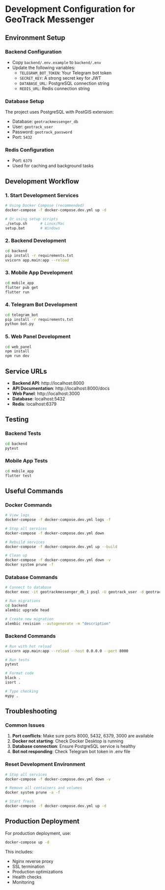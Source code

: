 # Development Configuration for GeoTrack Messenger

## Environment Setup

### Backend Configuration
- Copy `backend/.env.example` to `backend/.env`
- Update the following variables:
  - `TELEGRAM_BOT_TOKEN`: Your Telegram bot token
  - `SECRET_KEY`: A strong secret key for JWT
  - `DATABASE_URL`: PostgreSQL connection string
  - `REDIS_URL`: Redis connection string

### Database Setup
The project uses PostgreSQL with PostGIS extension:
- Database: `geotrackmessenger_db`
- User: `geotrack_user`
- Password: `geotrack_password`
- Port: `5432`

### Redis Configuration
- Port: `6379`
- Used for caching and background tasks

## Development Workflow

### 1. Start Development Services
```bash
# Using Docker Compose (recommended)
docker-compose -f docker-compose.dev.yml up -d

# Or using setup scripts
./setup.sh      # Linux/Mac
setup.bat       # Windows
```

### 2. Backend Development
```bash
cd backend
pip install -r requirements.txt
uvicorn app.main:app --reload
```

### 3. Mobile App Development
```bash
cd mobile_app
flutter pub get
flutter run
```

### 4. Telegram Bot Development
```bash
cd telegram_bot
pip install -r requirements.txt
python bot.py
```

### 5. Web Panel Development
```bash
cd web_panel
npm install
npm run dev
```

## Service URLs

- **Backend API**: http://localhost:8000
- **API Documentation**: http://localhost:8000/docs
- **Web Panel**: http://localhost:3000
- **Database**: localhost:5432
- **Redis**: localhost:6379

## Testing

### Backend Tests
```bash
cd backend
pytest
```

### Mobile App Tests
```bash
cd mobile_app
flutter test
```

## Useful Commands

### Docker Commands
```bash
# View logs
docker-compose -f docker-compose.dev.yml logs -f

# Stop all services
docker-compose -f docker-compose.dev.yml down

# Rebuild services
docker-compose -f docker-compose.dev.yml up --build

# Clean up
docker-compose -f docker-compose.dev.yml down -v
docker system prune -f
```

### Database Commands
```bash
# Connect to database
docker exec -it geotrackmessenger_db_1 psql -U geotrack_user -d geotrackmessenger_db

# Run migrations
cd backend
alembic upgrade head

# Create new migration
alembic revision --autogenerate -m "description"
```

### Backend Commands
```bash
# Run with hot reload
uvicorn app.main:app --reload --host 0.0.0.0 --port 8000

# Run tests
pytest

# Format code
black .
isort .

# Type checking
mypy .
```

## Troubleshooting

### Common Issues

1. **Port conflicts**: Make sure ports 8000, 5432, 6379, 3000 are available
2. **Docker not starting**: Check Docker Desktop is running
3. **Database connection**: Ensure PostgreSQL service is healthy
4. **Bot not responding**: Check Telegram bot token in .env file

### Reset Development Environment
```bash
# Stop all services
docker-compose -f docker-compose.dev.yml down -v

# Remove all containers and volumes
docker system prune -a -f

# Start fresh
docker-compose -f docker-compose.dev.yml up -d
```

## Production Deployment

For production deployment, use:
```bash
docker-compose up -d
```

This includes:
- Nginx reverse proxy
- SSL termination
- Production optimizations
- Health checks
- Monitoring

